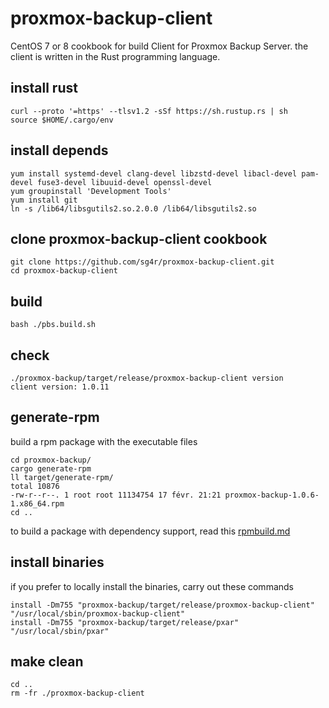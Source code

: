 # proxmox-backup-client
CentOS 7 or 8 cookbook for build Client for Proxmox Backup Server. the client is written in the Rust programming language.

## install rust
```
curl --proto '=https' --tlsv1.2 -sSf https://sh.rustup.rs | sh
source $HOME/.cargo/env
```
## install depends
```
yum install systemd-devel clang-devel libzstd-devel libacl-devel pam-devel fuse3-devel libuuid-devel openssl-devel
yum groupinstall 'Development Tools'
yum install git
ln -s /lib64/libsgutils2.so.2.0.0 /lib64/libsgutils2.so
```
## clone proxmox-backup-client cookbook
```
git clone https://github.com/sg4r/proxmox-backup-client.git
cd proxmox-backup-client
```
## build
```
bash ./pbs.build.sh
```
## check
```
./proxmox-backup/target/release/proxmox-backup-client version
client version: 1.0.11
```
## generate-rpm
build a rpm package with the executable files
```
cd proxmox-backup/
cargo generate-rpm
ll target/generate-rpm/
total 10876
-rw-r--r--. 1 root root 11134754 17 févr. 21:21 proxmox-backup-1.0.6-1.x86_64.rpm
cd ..
```
to build a package with dependency support, read this [rpmbuild.md](rpmbuild.md)
## install binaries
if you prefer to locally install the binaries, carry out these commands
```
install -Dm755 "proxmox-backup/target/release/proxmox-backup-client" "/usr/local/sbin/proxmox-backup-client"
install -Dm755 "proxmox-backup/target/release/pxar" "/usr/local/sbin/pxar"
```
## make clean
```
cd ..
rm -fr ./proxmox-backup-client
```
